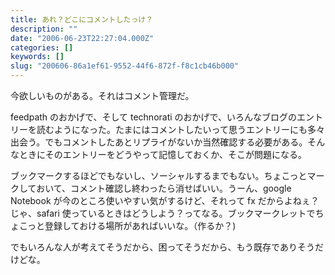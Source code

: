 ```yaml
---
title: あれ？どこにコメントしたっけ？
description: ""
date: "2006-06-23T22:27:04.000Z"
categories: []
keywords: []
slug: "200606-86a1ef61-9552-44f6-872f-f8c1cb46b000"
---
```


今欲しいものがある。それはコメント管理だ。

feedpath のおかげで、そして technorati のおかげで、いろんなブログのエントリーを読むようになった。たまにはコメントしたいって思うエントリーにも多々出会う。でもコメントしたあとリプライがないか当然確認する必要がある。そんなときにそのエントリーをどうやって記憶しておくか、そこが問題になる。

ブックマークするほどでもないし、ソーシャルするまでもない。ちょこっとマークしておいて、コメント確認し終わったら消せばいい。うーん、google Notebook が今のところ使いやすい気がするけど、それって fx だからよねぇ？じゃ、safari 使っているときはどうしよう？ってなる。ブックマークレットでちょこっと登録しておける場所があればいいな。（作るか？)

でもいろんな人が考えてそうだから、困ってそうだから、もう既存でありそうだけどな。
